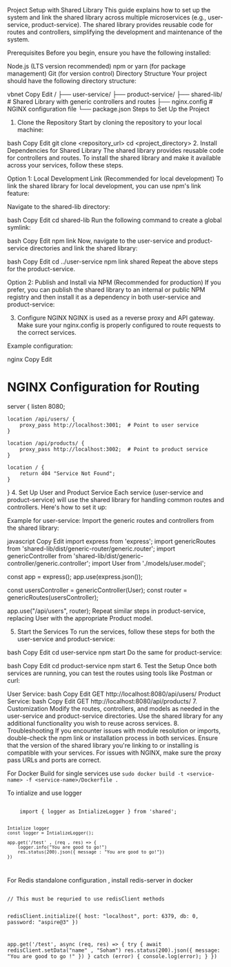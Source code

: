 Project Setup with Shared Library
This guide explains how to set up the system and link the shared library across multiple microservices (e.g., user-service, product-service). The shared library provides reusable code for routes and controllers, simplifying the development and maintenance of the system.

Prerequisites
Before you begin, ensure you have the following installed:

Node.js (LTS version recommended)
npm or yarn (for package management)
Git (for version control)
Directory Structure
Your project should have the following directory structure:

vbnet
Copy
Edit
/
 ├── user-service/
 ├── product-service/
 ├── shared-lib/          # Shared Library with generic controllers and routes
 ├── nginx.config         # NGINX configuration file
 └── package.json
Steps to Set Up the Project
1. Clone the Repository
Start by cloning the repository to your local machine:

bash
Copy
Edit
git clone <repository_url>
cd <project_directory>
2. Install Dependencies for Shared Library
The shared library provides reusable code for controllers and routes. To install the shared library and make it available across your services, follow these steps.

Option 1: Local Development Link (Recommended for local development)
To link the shared library for local development, you can use npm's link feature:

Navigate to the shared-lib directory:

bash
Copy
Edit
cd shared-lib
Run the following command to create a global symlink:

bash
Copy
Edit
npm link
Now, navigate to the user-service and product-service directories and link the shared library:

bash
Copy
Edit
cd ../user-service
npm link shared
Repeat the above steps for the product-service.

Option 2: Publish and Install via NPM (Recommended for production)
If you prefer, you can publish the shared library to an internal or public NPM registry and then install it as a dependency in both user-service and product-service:

3. Configure NGINX
NGINX is used as a reverse proxy and API gateway. Make sure your nginx.config is properly configured to route requests to the correct services.

Example configuration:

nginx
Copy
Edit
# NGINX Configuration for Routing
server {
    listen 8080;

    location /api/users/ {
        proxy_pass http://localhost:3001;  # Point to user service
    }

    location /api/products/ {
        proxy_pass http://localhost:3002;  # Point to product service
    }

    location / {
        return 404 "Service Not Found";
    }
}
4. Set Up User and Product Service
Each service (user-service and product-service) will use the shared library for handling common routes and controllers. Here's how to set it up:

Example for user-service:
Import the generic routes and controllers from the shared library:

javascript
Copy
Edit
import express from 'express';
import genericRoutes from 'shared-lib/dist/generic-router/generic.router';
import genericController from 'shared-lib/dist/generic-controller/generic.controller';
import User from './models/user.model';

const app = express();
app.use(express.json());

const usersController = genericController(User);
const router = genericRoutes(usersController);

app.use("/api/users", router);
Repeat similar steps in product-service, replacing User with the appropriate Product model.

5. Start the Services
To run the services, follow these steps for both the user-service and product-service:

bash
Copy
Edit
cd user-service
npm start
Do the same for product-service:

bash
Copy
Edit
cd product-service
npm start
6. Test the Setup
Once both services are running, you can test the routes using tools like Postman or curl:

User Service:
bash
Copy
Edit
GET http://localhost:8080/api/users/
Product Service:
bash
Copy
Edit
GET http://localhost:8080/api/products/
7. Customization
Modify the routes, controllers, and models as needed in the user-service and product-service directories.
Use the shared library for any additional functionality you wish to reuse across services.
8. Troubleshooting
If you encounter issues with module resolution or imports, double-check the npm link or installation process in both services.
Ensure that the version of the shared library you're linking to or installing is compatible with your services.
For issues with NGINX, make sure the proxy pass URLs and ports are correct.

For Docker Build for single services 
use ``` sudo docker build -t <service-name> -f <service-name>/Dockerfile . ```

To intialize and use logger 

<code>
    import { logger as IntializeLogger } from 'shared';

    Intialize logger
    const logger = IntializeLogger();

    app.get('/test' , (req , res) => {
        logger.info("You are good to go!")
        res.status(200).json({ message : "You are good to go!"})
    })
</code>

For Redis standalone configuration , install redis-server in docker

<code>
// This must be requried to use redisClient methods

redisClient.initialize({ host: "localhost", port: 6379, db: 0, password: "aspire@3" })

app.get('/test', async (req, res) => {
    try {
        await redisClient.setData("name" , "Soham")
        res.status(200).json({ message: "You are good to go !" })
    } catch (error) {
        console.log(error);
    }
})

</code>
